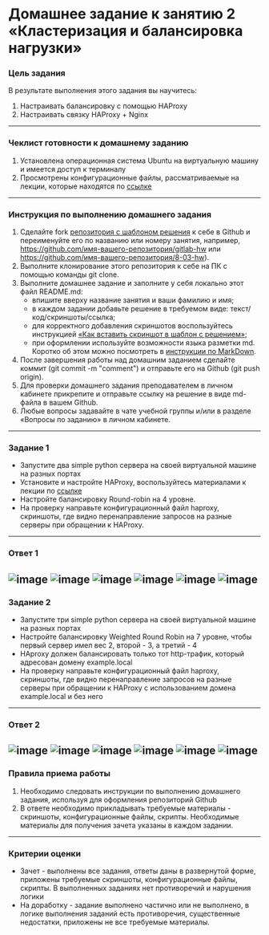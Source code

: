 # Домашнее задание к занятию 2 «Кластеризация и балансировка нагрузки»

### Цель задания
В результате выполнения этого задания вы научитесь:
1. Настраивать балансировку с помощью HAProxy
2. Настраивать связку HAProxy + Nginx

------
### Чеклист готовности к домашнему заданию

1. Установлена операционная система Ubuntu на виртуальную машину и имеется доступ к терминалу
2. Просмотрены конфигурационные файлы, рассматриваемые на лекции, которые находятся по [ссылке](2/)


------

### Инструкция по выполнению домашнего задания

1. Сделайте fork [репозитория c шаблоном решения](https://github.com/netology-code/sys-pattern-homework) к себе в Github и переименуйте его по названию или номеру занятия, например, https://github.com/имя-вашего-репозитория/gitlab-hw или https://github.com/имя-вашего-репозитория/8-03-hw).
2. Выполните клонирование этого репозитория к себе на ПК с помощью команды git clone.
3. Выполните домашнее задание и заполните у себя локально этот файл README.md:
   - впишите вверху название занятия и ваши фамилию и имя;
   - в каждом задании добавьте решение в требуемом виде: текст/код/скриншоты/ссылка;
   - для корректного добавления скриншотов воспользуйтесь инструкцией [«Как вставить скриншот в шаблон с решением»](https://github.com/netology-code/sys-pattern-homework/blob/main/screen-instruction.md);
   - при оформлении используйте возможности языка разметки md. Коротко об этом можно посмотреть в [инструкции по MarkDown](https://github.com/netology-code/sys-pattern-homework/blob/main/md-instruction.md).
4. После завершения работы над домашним заданием сделайте коммит (git commit -m "comment") и отправьте его на Github (git push origin).
5. Для проверки домашнего задания преподавателем в личном кабинете прикрепите и отправьте ссылку на решение в виде md-файла в вашем Github.
6. Любые вопросы задавайте в чате учебной группы и/или в разделе «Вопросы по заданию» в личном кабинете.



------



### Задание 1
- Запустите два simple python сервера на своей виртуальной машине на разных портах
- Установите и настройте HAProxy, воспользуйтесь материалами к лекции по [ссылке](2/)
- Настройте балансировку Round-robin на 4 уровне.
- На проверку направьте конфигурационный файл haproxy, скриншоты, где видно перенаправление запросов на разные серверы при обращении к HAProxy.
---
### Ответ 1
![image](https://github.com/bezymel/sflt-homeworks/assets/129361495/24105653-c1ad-41ea-9e3e-bfe40a61554d)
![image](https://github.com/bezymel/sflt-homeworks/assets/129361495/ee9cc172-fc6e-4faf-88a5-4d6d866bf126)
![image](https://github.com/bezymel/sflt-homeworks/assets/129361495/ccda4bbb-b90e-418a-a61d-4b9da46ce86e)
![image](https://github.com/bezymel/sflt-homeworks/assets/129361495/5abd0fa6-a01f-43d8-b5f4-ab06abe0ac0e)
![image](https://github.com/bezymel/sflt-homeworks/assets/129361495/9cb0e082-8b21-4008-a4a9-75962926fa73)
![image](https://github.com/bezymel/sflt-homeworks/assets/129361495/1c11a450-992b-4aeb-b739-9472f52b5c26)
---
### Задание 2
- Запустите три simple python сервера на своей виртуальной машине на разных портах
- Настройте балансировку Weighted Round Robin на 7 уровне, чтобы первый сервер имел вес 2, второй - 3, а третий - 4
- HAproxy должен балансировать только тот http-трафик, который адресован домену example.local
- На проверку направьте конфигурационный файл haproxy, скриншоты, где видно перенаправление запросов на разные серверы при обращении к HAProxy c использованием домена example.local и без него
---
### Ответ 2
![image](https://github.com/bezymel/sflt-homeworks/assets/129361495/24105653-c1ad-41ea-9e3e-bfe40a61554d)
![image](https://github.com/bezymel/sflt-homeworks/assets/129361495/ee9cc172-fc6e-4faf-88a5-4d6d866bf126)
![image](https://github.com/bezymel/sflt-homeworks/assets/129361495/06fc138f-01b3-4bbe-964f-50549ad0c834)
![image](https://github.com/bezymel/sflt-homeworks/assets/129361495/0b675c23-7433-4569-8034-509f778025e8)
![image](https://github.com/bezymel/sflt-homeworks/assets/129361495/979c41cb-4d7f-4ed8-9e01-63a24e0d64a6)
![image](https://github.com/bezymel/sflt-homeworks/assets/129361495/3911ba41-6c13-4deb-9ca6-7bee8cf571af)
---
### Правила приема работы

1. Необходимо следовать инструкции по выполнению домашнего задания, используя для оформления репозиторий Github
2. В ответе необходимо прикладывать требуемые материалы - скриншоты, конфигурационные файлы, скрипты. Необходимые материалы для получения зачета указаны в каждом задании.


------

### Критерии оценки

- Зачет - выполнены все задания, ответы даны в развернутой форме, приложены требуемые скриншоты, конфигурационные файлы, скрипты. В выполненных заданиях нет противоречий и нарушения логики
- На доработку - задание выполнено частично или не выполнено, в логике выполнения заданий есть противоречия, существенные недостатки, приложены не все требуемые материалы.
